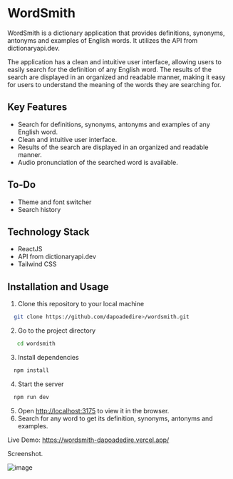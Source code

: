 # WordSmith

WordSmith is a dictionary application that provides definitions, synonyms, antonyms and examples of English words. It utilizes the API from dictionaryapi.dev.

The application has a clean and intuitive user interface, allowing users to easily search for the definition of any English word. The results of the search are displayed in an organized and readable manner, making it easy for users to understand the meaning of the words they are searching for.

## Key Features

- Search for definitions, synonyms, antonyms and examples of any English word.
- Clean and intuitive user interface.
- Results of the search are displayed in an organized and readable manner.
- Audio pronunciation of the searched word is available.

## To-Do

- Theme and font switcher
- Search history

## Technology Stack

- ReactJS
- API from dictionaryapi.dev
- Tailwind CSS

## Installation and Usage

1. Clone this repository to your local machine

 ```bash
   git clone https://github.com/dapoadedire>/wordsmith.git
 ```

2. Go to the project directory

```bash
   cd wordsmith
```

3. Install dependencies

```bash
  npm install
```

4. Start the server

```bash
  npm run dev
```

5. Open <http://localhost:3175> to view it in the browser.
6. Search for any word to get its definition, synonyms, antonyms and examples.

Live Demo: <https://wordsmith-dapoadedire.vercel.app/>


Screenshot.


![image](https://user-images.githubusercontent.com/95668340/217042437-dea04536-b3b4-46cb-a2f5-5d48cb93054b.png)

